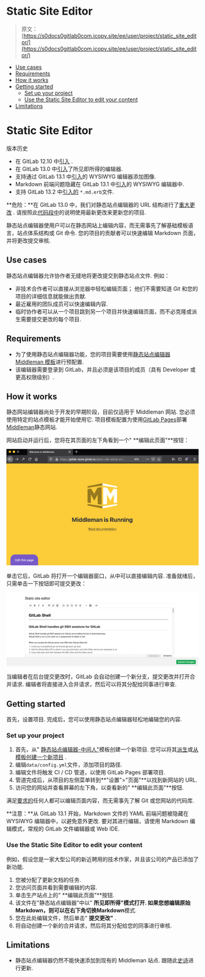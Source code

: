# Static Site Editor

> 原文：[https://s0docs0gitlab0com.icopy.site/ee/user/project/static_site_editor/](https://s0docs0gitlab0com.icopy.site/ee/user/project/static_site_editor/)

*   [Use cases](#use-cases)
*   [Requirements](#requirements)
*   [How it works](#how-it-works)
*   [Getting started](#getting-started)
    *   [Set up your project](#set-up-your-project)
    *   [Use the Static Site Editor to edit your content](#use-the-static-site-editor-to-edit-your-content)
*   [Limitations](#limitations)

# Static Site Editor[](#static-site-editor "Permalink")

版本历史

*   在 GitLab 12.10 中[引入](https://gitlab.com/gitlab-org/gitlab/-/merge_requests/28758) .
*   在 GitLab 13.0 中[引入](https://gitlab.com/gitlab-org/gitlab/-/issues/214559)了所见即所得的编辑器.
*   支持通过 GitLab 13.1 中[引入](https://gitlab.com/gitlab-org/gitlab/-/issues/216640)的 WYSIWYG 编辑器添加图像.
*   Markdown 前端问题隐藏在 GitLab 13.1 中[引入](https://gitlab.com/gitlab-org/gitlab/-/issues/216834)的 WYSIWYG 编辑器中.
*   支持 GitLab 13.2 中[引入的](https://gitlab.com/gitlab-org/gitlab/-/issues/223171) `*.md.erb`文件.

**危险：**在 GitLab 13.0 中，我们对静态站点编辑器的 URL 结构进行了[重大更改](https://gitlab.com/gitlab-org/gitlab/-/issues/213282) . 请按照此[代码段中](https://gitlab.com/gitlab-org/project-templates/static-site-editor-middleman/snippets/1976539)的说明使用最新更改来更新您的项目.

静态站点编辑器使用户可以在静态网站上编辑内容，而无需事先了解基础模板语言，站点体系结构或 Git 命令. 您的项目的贡献者可以快速编辑 Markdown 页面，并将更改提交审核.

## Use cases[](#use-cases "Permalink")

静态站点编辑器允许协作者无缝地将更改提交到静态站点文件. 例如：

*   非技术合作者可以直接从浏览器中轻松编辑页面； 他们不需要知道 Git 和您的项目的详细信息就能做出贡献.
*   最近雇用的团队成员可以快速编辑内容.
*   临时协作者可以从一个项目跳到另一个项目并快速编辑页面，而不必克隆或派生需要提交更改的每个项目.

## Requirements[](#requirements "Permalink")

*   为了使用静态站点编辑器功能，您的项目需要使用[静态站点编辑器 Middleman 模板](https://gitlab.com/gitlab-org/project-templates/static-site-editor-middleman)进行预配置.
*   该编辑器需要登录到 GitLab，并且必须是该项目的成员（具有 Developer 或更高权限级别）.

## How it works[](#how-it-works "Permalink")

静态网站编辑器尚处于开发的早期阶段，目前仅适用于 Middleman 网站. 您必须使用特定的站点模板才能开始使用它. 项目模板配置为使用[GitLab Pages](../pages/index.html)部署[Middleman](https://middlemanapp.com/)静态网站.

网站启动并运行后，您将在其页面的左下角看到一个" **编辑此页面"**按钮：

[![Edit this page button](img/865915f0e39a0035ffc91de736f5a047.png)](img/edit_this_page_button_v12_10.png)

单击它后，GitLab 将打开一个编辑器窗口，从中可以直接编辑内容. 准备就绪后，只需单击一下按钮即可提交更改：

[![Static Site Editor](img/a7a0c433c6f01281a584ba08db57d159.png)](img/wysiwyg_editor_v13_0.png)

当编辑者在后台提交更改时，GitLab 会自动创建一个新分支，提交更改并打开合并请求. 编辑者将直接进入合并请求，然后可以将其分配给同事进行审查.

## Getting started[](#getting-started "Permalink")

首先，设置项目. 完成后，您可以使用静态站点编辑器轻松地编辑您的内容.

### Set up your project[](#set-up-your-project "Permalink")

1.  首先，从" [静态站点编辑器-中间人"](https://gitlab.com/gitlab-org/project-templates/static-site-editor-middleman)模板创建一个新项目. 您可以将其[派生](../repository/forking_workflow.html#creating-a-fork)或[从模板创建一个新项目](../../../gitlab-basics/create-project.html#built-in-templates) .
2.  编辑`data/config.yml`文件，添加项目的路径.
3.  编辑文件将触发 CI / CD 管道，以使用 GitLab Pages 部署项目.
4.  管道完成后，从项目的左侧菜单转到**"设置">"页面"**以找到新网站的 URL.
5.  访问您的网站并查看屏幕的左下角，以查看新的" **编辑此页面"**按钮.

满足[要求的](#requirements)任何人都可以编辑页面内容，而无需事先了解 Git 或您网站的代码库.

**注意：**从 GitLab 13.1 开始，Markdown 文件的 YAML 前端问题被隐藏在 WYSIWYG 编辑器中，以避免意外更改. 要对其进行编辑，请使用 Markdown 编辑模式，常规的 GitLab 文件编辑器或 Web IDE.

### Use the Static Site Editor to edit your content[](#use-the-static-site-editor-to-edit-your-content "Permalink")

例如，假设您是一家大型公司的新近聘用的技术作家，并且该公司的产品已添加了新功能.

1.  您被分配了更新文档的任务.
2.  您访问页面并看到需要编辑的内容.
3.  单击生产站点上的" **编辑此页面"**按钮.
4.  该文件在"静态站点编辑器"中以" **所见即所得"**模式打开. 如果您想编辑原始 Markdown，则可以在右下角切换**Markdown**模式.
5.  您在此处编辑文件，然后单击" **提交更改"** .
6.  将自动创建一个新的合并请求，然后将其分配给您的同事进行审核.

## Limitations[](#limitations "Permalink")

*   静态站点编辑器仍然不能快速添加到现有的 Middleman 站点. 跟随此[史诗](https://gitlab.com/groups/gitlab-org/-/epics/2784)进行更新.